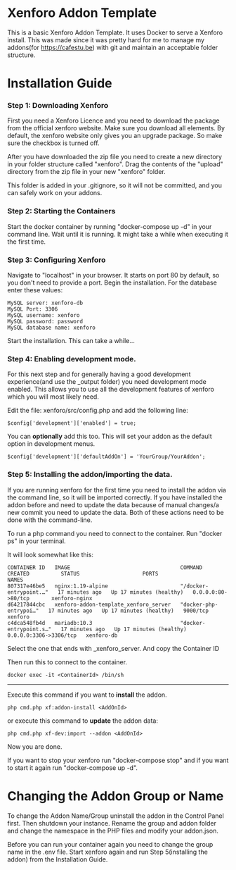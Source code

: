 # Xenforo Addon Template

This is a basic Xenforo Addon Template. It uses Docker to serve a Xenforo install.
This was made since it was pretty hard for me to manage my addons(for https://cafestu.be) with git and maintain an acceptable
folder structure.

# Installation Guide

### Step 1: Downloading Xenforo
First you need a Xenforo Licence and you need to download the package from the official xenforo website.
Make sure you download all elements. By default, the xenforo website only gives you an upgrade package.
So make sure the checkbox is turned off.

After you have downloaded the zip file you need to create a new directory in your folder structure called "xenforo".
Drag the contents of the "upload" directory from the zip file in your new "xenforo" folder.

This folder is added in your .gitignore, so it will not be committed, and you can safely work on your addons.

### Step 2: Starting the Containers

Start the docker container by running "docker-compose up -d" in your command line.
Wait until it is running. It might take a while when executing it the first time.

### Step 3: Configuring Xenforo

Navigate to "localhost" in your browser. It starts on port 80 by default, so you don't need to provide a port.
Begin the installation. For the database enter these values:

```
MySQL server: xenforo-db
MySQL Port: 3306
MySQL username: xenforo
MySQL password: password
MySQL database name: xenforo
```

Start the installation. This can take a while...

### Step 4: Enabling development mode. 

For this next step and for generally having a good development experience(and use the _output folder) you need development mode enabled.
This allows you to use all the development features of xenforo which you will most likely need. 

Edit the file: xenforo/src/config.php and add the following line:

```
$config['development']['enabled'] = true;
```

You can <b>optionally</b> add this too. This will set your addon as the default option in development menus.
```
$config['development']['defaultAddOn'] = 'YourGroup/YourAddon';
```

### Step 5: Installing the addon/importing the data.

If you are running xenforo for the first time you need to install the addon via the command line, so it will be imported correctly.
If you have installed the addon before and need to update the data because of manual changes/a new commit you need to update the data.
Both of these actions need to be done with the command-line. 

To run a php command you need to connect to the container. Run "docker ps" in your terminal.

It will look somewhat like this:
```
CONTAINER ID   IMAGE                                   COMMAND                  CREATED          STATUS                    PORTS                    NAMES
807317e46be5   nginx:1.19-alpine                       "/docker-entrypoint.…"   17 minutes ago   Up 17 minutes (healthy)   0.0.0.0:80->80/tcp       xenforo-nginx
d64217844cbc   xenforo-addon-template_xenforo_server   "docker-php-entrypoi…"   17 minutes ago   Up 17 minutes (healthy)   9000/tcp                 xenforo
c4dca548fb4d   mariadb:10.3                            "docker-entrypoint.s…"   17 minutes ago   Up 17 minutes (healthy)   0.0.0.0:3306->3306/tcp   xenforo-db
```

Select the one that ends with _xenforo_server. And copy the Container ID

Then run this to connect to the container.
```
docker exec -it <ContainerId> /bin/sh
```

---

Execute this command if you want to <b>install</b> the addon.
```
php cmd.php xf:addon-install <AddOnId>
```

or execute this command to <b>update</b> the addon data:
```
php cmd.php xf-dev:import --addon <AddOnId>
```

Now you are done.

If you want to stop your xenforo run "docker-compose stop" and if you want to start it again run "docker-compose up -d".

# Changing the Addon Group or Name

To change the Addon Name/Group uninstall the addon in the Control Panel first. Then shutdown your instance.
Rename the group and addon folder and change the namespace in the PHP files and modify your addon.json.

Before you can run your container again you need to change the group name in the .env file. 
Start xenforo again and run Step 5(installing the addon) from the Installation Guide.